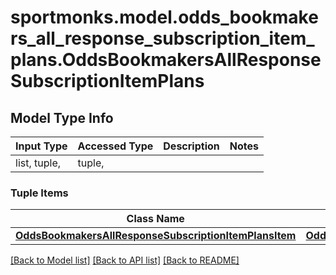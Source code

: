# sportmonks.model.odds_bookmakers_all_response_subscription_item_plans.OddsBookmakersAllResponseSubscriptionItemPlans

## Model Type Info
Input Type | Accessed Type | Description | Notes
------------ | ------------- | ------------- | -------------
list, tuple,  | tuple,  |  | 

### Tuple Items
Class Name | Input Type | Accessed Type | Description | Notes
------------- | ------------- | ------------- | ------------- | -------------
[**OddsBookmakersAllResponseSubscriptionItemPlansItem**](OddsBookmakersAllResponseSubscriptionItemPlansItem.md) | [**OddsBookmakersAllResponseSubscriptionItemPlansItem**](OddsBookmakersAllResponseSubscriptionItemPlansItem.md) | [**OddsBookmakersAllResponseSubscriptionItemPlansItem**](OddsBookmakersAllResponseSubscriptionItemPlansItem.md) |  | 

[[Back to Model list]](../../README.md#documentation-for-models) [[Back to API list]](../../README.md#documentation-for-api-endpoints) [[Back to README]](../../README.md)

